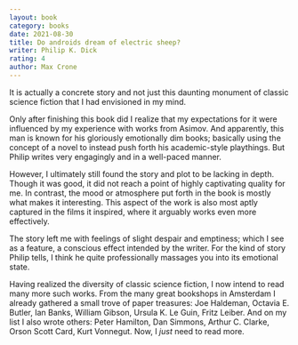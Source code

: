 ```yaml
---
layout: book
category: books
date: 2021-08-30
title: Do androids dream of electric sheep?
writer: Philip K. Dick
rating: 4
author: Max Crone
---
```


It is actually a concrete story and not just this daunting monument of classic science fiction that I had envisioned in my mind.

Only after finishing this book did I realize that my expectations for it were influenced by my experience with works from Asimov.
And apparently, this man is known for his gloriously emotionally dim books; basically using the concept of a novel to instead push forth his academic-style playthings.
But Philip writes very engagingly and in a well-paced manner.

However, I ultimately still found the story and plot to be lacking in depth.
Though it was good, it did not reach a point of highly captivating quality for me.
In contrast, the mood or atmosphere put forth in the book is mostly what makes it interesting.
This aspect of the work is also most aptly captured in the films it inspired, where it arguably works even more effectively.

The story left me with feelings of slight despair and emptiness; which I see as a feature, a conscious effect intended by the writer.
For the kind of story Philip tells, I think he quite professionally massages you into its emotional state.

Having realized the diversity of classic science fiction, I now intend to read many more such works.
From the many great bookshops in Amsterdam I already gathered a small trove of paper treasures: Joe Haldeman, Octavia E. Butler, Ian Banks, William Gibson, Ursula K. Le Guin, Fritz Leiber.
And on my list I also wrote others: Peter Hamilton, Dan Simmons, Arthur C. Clarke, Orson Scott Card, Kurt Vonnegut.
Now, I *just* need to read more.
